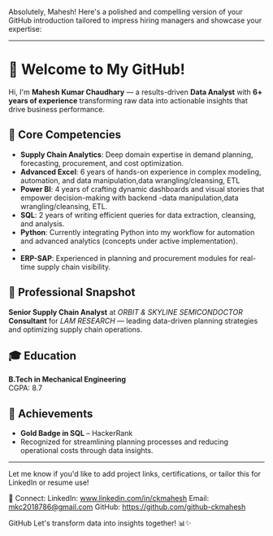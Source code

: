 Absolutely, Mahesh! Here's a polished and compelling version of your GitHub introduction tailored to impress hiring managers and showcase your expertise:

---

# 👋 Welcome to My GitHub!

Hi, 
I'm **Mahesh Kumar Chaudhary** — a results-driven **Data Analyst** with **6+ years of experience** transforming raw data into actionable insights that drive business performance.

## 🔧 Core Competencies
- **Supply Chain Analytics**: Deep domain expertise in demand planning, forecasting, procurement, and cost optimization.
- **Advanced Excel**: 6 years of hands-on experience in complex modeling, automation, and data manipulation,data wrangling/cleansing, ETL
- **Power BI**: 4 years of crafting dynamic dashboards and visual stories that empower decision-making with backend -data manipulation,data wrangling/cleansing, ETL.
- **SQL**: 2 years of writing efficient queries for data extraction, cleansing, and analysis.
- **Python**: Currently integrating Python into my workflow for automation and advanced analytics (concepts under active implementation).
- 
- **ERP-SAP**: Experienced in planning and procurement modules for real-time supply chain visibility.

## 💼 Professional Snapshot
**Senior Supply Chain Analyst** at *ORBIT & SKYLINE SEMICONDOCTOR* 
**Consultant** for *LAM RESEARCH* 
— leading data-driven planning strategies and optimizing supply chain operations.

## 🎓 Education
**B.Tech in Mechanical Engineering**  
CGPA: 8.7

## 🏅 Achievements
- **Gold Badge in SQL** – HackerRank  
- Recognized for streamlining planning processes and reducing operational costs through data insights.

---

Let me know if you'd like to add project links, certifications, or tailor this for LinkedIn or resume use!


🔗 Connect: 
LinkedIn: www.linkedin.com/in/ckmahesh
Email: mkc2018786@gmail.com
GitHub: https://github.com/github-ckmahesh

GitHub Let's transform data into insights together! 📊✨
